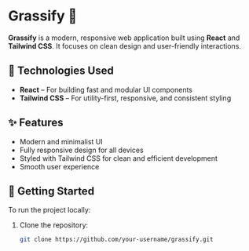 # Grassify 🌿

**Grassify** is a modern, responsive web application built using **React** and **Tailwind CSS**. It focuses on clean design and user-friendly interactions.

## 🚀 Technologies Used

- **React** – For building fast and modular UI components
- **Tailwind CSS** – For utility-first, responsive, and consistent styling

## ✨ Features

- Modern and minimalist UI
- Fully responsive design for all devices
- Styled with Tailwind CSS for clean and efficient development
- Smooth user experience

## 🔧 Getting Started

To run the project locally:

1. Clone the repository:
   ```bash
   git clone https://github.com/your-username/grassify.git
